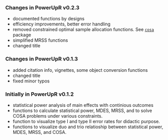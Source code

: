 ### Changes in PowerUpR v0.2.3
 - documented functions by designs
 - efficiency improvements, better error handling
 - removed constrained optimal sample allocation functions. See [`cosa`]( https://CRAN.R-project.org/package=cosa) package
 - simplified MRSS functions
 - changed title 
 
### Changes in PowerUpR v0.1.3
 - added citation info, vignettes, some object conversion functions 
 - changed title 
 - fixed minor typos

### Initially in PowerUpR v0.1.2
 - statistical power analysis of main effects 
 with continious outcomes 
 - functions to calculate statistical power, MDES, MRSS,
 and to solve COSA problems under various constraints.
 - function to visualize type I and type II
 error rates for didactic purpose. 
 - functions to visualize duo and trio relatioship
 between statistical power, MDES, MRSS, and COSA. 
 
 
